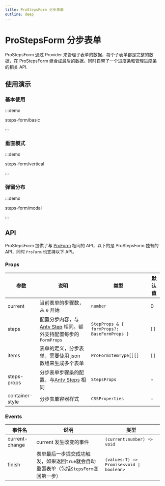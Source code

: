 ```yaml
---
title: ProStepsForm 分步表单
outline: deep
---
```


# ProStepsForm 分步表单

ProStepsForm 通过 Provider 来管理子表单的数据，每个子表单都是完整的数据，在 ProStepsForm 组合成最后的数据。同时自带了一个进度条和管理进度条的相关 API.

## 使用演示

### 基本使用

:::demo

steps-form/basic

:::

### 垂直模式

:::demo

steps-form/vertical

:::

### 弹窗分布

:::demo

steps-form/modal

:::

## API

ProStepsForm 提供了与 [ProForm](./form.md) 相同的 API，以下的是 ProStepsForm 独有的 API，同时 `ProForm` 也支持以下 API。

### Props

| 参数            | 说明                                                                                                                   | 类型                                        | 默认值 |
| --------------- | ---------------------------------------------------------------------------------------------------------------------- | ------------------------------------------- | ------ |
| current         | 当前表单的步骤数，从 `0` 开始                                                                                          | `number`                                    | 0      |
| steps           | 配置分步内容，与[Antv Step](https://www.antdv.com/components/steps-cn#steps-step) 相同。额外支持配置每步的 `FormProps` | `StepProps & { formProps?: BaseFormProps }` | `[]`   |
| items           | 表单的定义，分步表单，需要使用 json 数组来生成多个表单                                                                 | `ProFormItemType[][]`                       | `[]`   |
| steps-props     | 分步表单步骤条的配置，与[Antv Steps](https://www.antdv.com/components/steps-cn#steps) 相同                             | `StepsProps`                                | -      |
| container-style | 分步表单容器样式                                                                                                       | `CSSProperties`                             | -      |

### Events

| 事件名         | 说明                                                                                  | 类型                                     |
| -------------- | ------------------------------------------------------------------------------------- | ---------------------------------------- |
| current-change | current 发生改变的事件                                                                | `(current:number) => void	`               |
| finish         | 表单最后一步提交成功触发，如果返回`true`就会自动重置表单（包括`StepsForm`变回第一步） | `(values:T) => Promise<void \| boolean>` |

